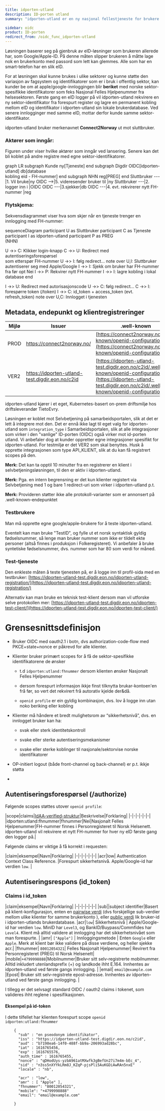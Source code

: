 ```yaml
---
title: idporten-utland
description: ID-porten utland
summary: "idporten-utland er en ny nasjonal fellestjeneste for brukere som mangler F/D-nummer i norsk folkeregister. "

sidebar: oidc
product: ID-porten
redirect_from: /oidc_func_idporten-utland
---
```



Løsningen baserer seg på gjenbruk av eID-løsninger som brukeren allerede har, som Google/Apple-ID. På denne måten slipper brukeren å måtte lage nok en brukerkonto med passord som lett kan glemmes.  Alle som har en smart-telefon har en slik eID.

For at løsningen skal kunne brukes i ulike sektorer og kunne støtte den variasjon av fagsystem og identifikatorer som er i bruk i offentlig sektor, kan kunder be om at apple/google-innloggingen blir **beriket** med norske sektor-spesifikke identifikatorer som feks Nasjonal Felles Hjelpenummer fra helsesektoren. Første gang en eID logger på vil idporten-utland rekvirere en ny sektor-identifikator fra forespurt register og lagre en permanent kobling mellom eID og identifikator i idporten-utland sin lokale brukerdatabase.  Ved senere innlogginger med samme eID, mottar derfor kunde samme sektor-identifikator.

idporten-utland bruker merkenavnet **Connect2Norway** ut mot sluttbruker.

### Aktører som inngår:

Figuren under viser hvilke aktører som inngår ved lansering. Senere kan det bli koblet på andre registre med egne sektor-identifikatorer.

<div class="mermaid">
 graph LR
   subgraph Kunde
      ny[Tjeneste]
   end
   subgraph Digdir
     OIDC[idporten-utland]
     db[database<br/> kobling eid - FH-nummer]
   end
   subgraph NHN
      reg[PREG]
   end
   Sluttbruker ---|1. Vil bruke|ny
   OIDC -->|5. videresender bruker til |ny
   Sluttbruker ---|2. logger inn i  |OIDC
   OIDC ---|3.sjekker|db
   OIDC ---|4. evt. rekvirerer nytt FH-nummer |reg
</div>


### Flytskjema:

Sekvensdiagrammet viser hva som skjer når en tjeneste trenger en innlogging med FH-nummer:

<div class="mermaid">
sequenceDiagram
   participant U as Sluttbruker
   participant C as Tjeneste
   participant I as idporten-utland
   participant P as PREG <br/> (NHN)

   U ->> C: Klikker login-knapp
   C ->> U: Redirect med autentiseringsforespørsel <br/>som etterspør FH-nummer
   U ->> I: følg redirect...
   note over U,I: Sluttbruker autentiserer seg med Apple/Google
   I ->> I: Sjekk om bruker har FH-nummer fra før
   opt Nei
     I ->> P: Rekvirer nytt FH-nummer
     I ->> I: lagre kobling i lokal database
  end

   I ->> U:  Redirect med autorisasjonscode
   U ->> C: følg redirect...
   C ->> I: forespørre token (/token)
   I ->> C: id_token + access_token (evt. refresh_token)
   note over U,C: Innlogget i tjenesten
</div>


## Metadata, endepunkt og klientregistreringer


| Mijlø | Issuer | .well-known |
|-|-|-|
|PROD| https://connect2norway.no/ | [https://connect2norway.no/.well-known/openid-configuration](https://connect2norway.no/.well-known/openid-configuration) |
|VER2| https://idporten-utland-test.digdir.eon.no/c2id | [https://idporten-utland-test.digdir.eon.no/c2id/.well-known/openid-configuration](https://idporten-utland-test.digdir.eon.no/c2id/.well-known/openid-configuration) |


idporten-utland kjører i et eget, Kubernetes-basert on-prem driftsmiljø hos driftsleverandør TietoEvry.

Løsningen er koblet mot Selvbetjening på samarbeidsportalen, slik at det er lett å integrere mot den.  Det er ennå ikke lagt til eget valg for idporten-utland som  `integration_type` i Samarbeidsportalen, slik at alle  integrasjoner som virker i den "vanlige" ID-porten (OIDC) også virker mot id-porten utland.  Vi anbefaler dog at kunder oppretter egne integrasjoner spesifikt for idporten-utland. For testmiljø er det VER2 som skal benyttes. Husk å opprette integrasjonen som type API_KLIENT, slik at du kan få registrert scopes på den.

**Merk:** Det kan ta opptil 10 minutter fra en registrerer en klient i selvbetjeningsløsningen, til den er aktiv i idporten-utland.

**Merk:** Pga. en intern begrensning er det kun klienter registert via Selvbetjening med 1 og bare 1 redirect-uri som virker i idporten-utland p.t.

**Merk:** Provideren støtter ikke alle protokoll-varianter som er annonsert på .well-known-endepunktet





### Testbrukere
Man må opprette egne google/apple-brukere for å teste idporten-utland.  

Eventelt kan man bruke "TestID", og fylle ut et norsk syntaktisk gyldig fødselsnummer, så lenge man bruker nummer som ikke er tildelt ekte personer (altså finnes i produksjon i Folkeregisteret). Vi anbefaler å bruke syntetiske fødselsnummer, dvs. nummer som har 80 som verdi for måned.

### Test-tjeneste
Den enkleste måten å teste tjenesten på, er å logge inn til profil-sida med en testbruker: [https://idporten-utland-test.digdir.eon.no/idporten-utland-registration/](https://idporten-utland-test.digdir.eon.no/idporten-utland-registration/)

Alternativ kan man bruke en teknisk test-klient dersom man vil utforske selve protokollen mer: [https://idporten-utland-test.digdir.eon.no/idporten-test-client/](https://idporten-utland-test.digdir.eon.no/idporten-test-client/)

# Grensesnittsdefinisjon

* Bruker OIDC med oauth2.1 i botn,  dvs authorization-code-flow med  PKCE+state+nonce er påkrevd for alle klienter.

* Klienter bruker primært scopes for å få de sektor-spesifikke identifikatorene de ønsker

    * t.d `idporten:utland:fhnummer` dersom klienten ønsker Nasjonalt Felles Hjelpenummer

    * dersom  forespurt informasjon ikkje finst tilknytta brukar-kontoen'en frå før, so vert det rekvirert frå autorativ kjelde der&då.

    * `openid profile` er ein gyldig kombinasjon, dvs. lov å logge inn utan noko beriking eller kobling


* Klienter må håndere et bredt mulighetsrom av “sikkerhetsnivå”,  dvs. en innlogget bruker kan ha:

    * svak eller sterk identitetskontroll

    * svake eller sterke autentiseringsmekanismer

    * svake eller sterke koblinger til nasjonale/sektorvise norske identifikatorer

* OP-initiert logout (både front-channel og back-channel) er p.t. ikkje støtta

*


## Autentiseringsforespørsel (/authorize)


Følgende scopes støttes utover `openid profile`:


|scope|claims|[IdAA-verified-struktur](https://openid.net/specs/openid-connect-4-identity-assurance-1_0.html)|Beskrivelse|Forklaring|
|-|-|-|-|-|-|
|idporten:utland:fhnummer|fhnummer|Nei|Nasjonalt Felles Hjelpenummer|FH-nummer finnes i Personregisteret til Norsk Helsenett. idporten-utland vil rekvirere et nytt FH-nummer for hver ny eID første gang den logger på.|


Følgende claims er viktige å få korrekt i requesten:

|claim|eksempel|Navn|Forklaring|
|-|-|-|-|-|-|
|acr|low| Authentication Context Class Reference. |Forespurt sikkerhetsnivå. Apple/Google-id har verdien `low`. |



## Autentiseringsrespons (id_token)


### Claims i id_token

|claim|eksempel|Navn|Forklaring|
|-|-|-|-|-|-|
|sub||subject identifier|Basert på klient-konfigurasjon, enten en [pairwise verdi](https://openid.net/specs/openid-connect-core-1_0.html#PairwiseAlg) (dvs forskjellige sub-verdier mellom ulike klienter for samme brukerkonto ), eller [public verdi](https://openid.net/specs/openid-connect-core-1_0.html#SubjectIDTypes) lik bruker-id i idporten-utlands brukerdatabase.
|acr|`low`| Sikkerhetsnivå | Apple/Google-id har verdien `low`. MinID har `Level3`, og BankID/Buypass/Commfides har `Level4`. Klient må alltid validere at innlogging har det sikkerhetsnivået som man forespurte. |
|amr| `["Apple"]` | Innloggingsmetode | Enten `Google` eller `Apple`.  Merk at klient bør ikke validere på disse verdiene, og heller sjekke acr.|
|fhnummer| `80012054321`| Felles Nasjonalt Hjelpenummer| Revirert fra Personregisteret (PREG) til Norsk Helsenett|
|mobile|`+4799998888`|Mobilnummer|Bruker sitt selv-registrerte mobilnummer.  Alltid inkludert utenlandsprefix (+) og landkode ihht E.164.  Innhentes av idporten-utland ved første gangs innlogging. |
|email| `email@example.com` |Epost| Bruker sitt selv-registrete epost-adresse.  Innhentes av idporten-utland ved første gangs innlogging. |


I tillegg er det selvsagt standard OIDC / oauth2 claims i tokenet, som valideres ihht reglene i spesifikasjonen.

#### Eksempel på id-token

I dette tilfellet har klienten forespurt scope `openid idporten:utland:fhnummer`

```
    {
      "sub" : "en pseodonym identifikator",
      "iss" : "https://idporten-utland-test.digdir.eon.no/c2id",
      "aud" : "b7198ea6-14f0-488f-bb9a-206993ad28bc",
      "iat" : 1616765456,
      "exp" : 1616765576,
      "auth_time" : 1616765455,
      "nonce" : "qDHodUys-yzbA961atMXwfk3gBefUn27i7m4m-bEc_4",
      "sid" : "n3ss5nXYYkLRm8J_KZqP-pjsPli5AuKGDiAwRAn5nxE"
      "locale" : "nb",

      "acr" : "low",
      "amr" : [ "Apple" ],  
      "fhnummer": "80012054321",
      "mobile": "+4799998888"
      "email": "email@example.com"

    }
```     
